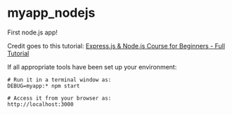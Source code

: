 # myapp_nodejs
First node.js app!  

Credit goes to this tutorial: [Express.js & Node.js Course for Beginners - Full Tutorial](https://www.youtube.com/watch?v=G8uL0lFFoN0)

If all appropriate tools have been set up your environment:

    # Run it in a terminal window as:
    DEBUG=myapp:* npm start
    
    # Access it from your browser as:
    http://localhost:3000
